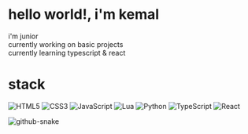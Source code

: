 # hello world!, i'm kemal

i'm junior<br>currently working on basic projects<br>currently learning typescript & react

# stack
![HTML5](https://img.shields.io/badge/html5-%23E34F26.svg?style=for-the-badge&logo=html5&logoColor=white) ![CSS3](https://img.shields.io/badge/css3-%231572B6.svg?style=for-the-badge&logo=css3&logoColor=white) ![JavaScript](https://img.shields.io/badge/javascript-%23323330.svg?style=for-the-badge&logo=javascript&logoColor=%23F7DF1E) ![Lua](https://img.shields.io/badge/lua-%232C2D72.svg?style=for-the-badge&logo=lua&logoColor=white) ![Python](https://img.shields.io/badge/python-3670A0?style=for-the-badge&logo=python&logoColor=ffdd54) ![TypeScript](https://img.shields.io/badge/typescript-%23007ACC.svg?style=for-the-badge&logo=typescript&logoColor=white) ![React](https://img.shields.io/badge/react-%2320232a.svg?style=for-the-badge&logo=react&logoColor=%2361DAFB)

<picture>
  <source media="(prefers-color-scheme: dark)" srcset="https://raw.githubusercontent.com/karulkemal/karulkemal/output/github-snake-dark.svg" />
  <source media="(prefers-color-scheme: light)" srcset="https://raw.githubusercontent.com/karulkemal/karulkemal/output/github-snake.svg" />
  <img alt="github-snake" src="https://raw.githubusercontent.com/karulkemal/karulkemal/output/github-snake.svg" />
</picture>
